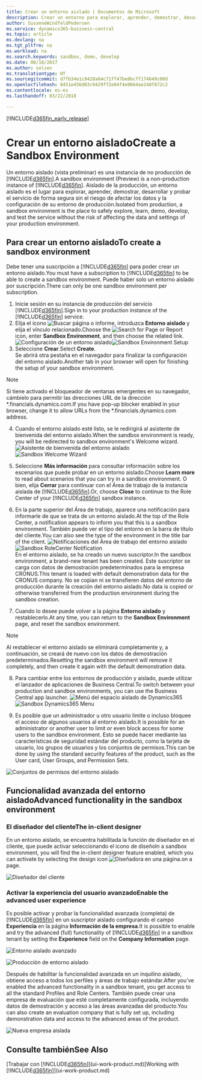 ```yaml
---
title: Crear un entorno aislado | Documentos de Microsoft
description: Crear un entorno para explorar, aprender, demostrar, desarrollar y probar.
author: SusanneWindfeldPedersen
ms.service: dynamics365-business-central
ms.topic: article
ms.devlang: na
ms.tgt_pltfrm: na
ms.workload: na
ms.search.keywords: sandbox, demo, develop
ms.date: 08/18/2017
ms.author: solsen
ms.translationtype: HT
ms.sourcegitcommit: d7fb34e1c9428a64c71ff47be8bcff174649c00d
ms.openlocfilehash: 8451e456d03c9429ff2e04f4e0664ae240f872c2
ms.contentlocale: es-es
ms.lasthandoff: 03/22/2018

---
```

[!INCLUDE[d365fin_early_release](includes/d365fin_early_release.md.md)]

# <a name="create-a-sandbox-environment"></a><span data-ttu-id="796b9-103">Crear un entorno aislado</span><span class="sxs-lookup"><span data-stu-id="796b9-103">Create a Sandbox Environment</span></span>
<span data-ttu-id="796b9-104">Un entorno aislado (vista preliminar) es una instancia de no producción de [!INCLUDE[d365fin](includes/d365fin_md.md)].</span><span class="sxs-lookup"><span data-stu-id="796b9-104">A sandbox environment (Preview) is a non-production instance of [!INCLUDE[d365fin](includes/d365fin_md.md)].</span></span> <span data-ttu-id="796b9-105">Aislado de la producción, un entorno aislado es el lugar para explorar, aprender, demostrar, desarrollar y probar el servicio de forma segura sin el riesgo de afectar los datos y la configuración de su entorno de producción.</span><span class="sxs-lookup"><span data-stu-id="796b9-105">Isolated from production, a sandbox environment is the place to safely explore, learn, demo, develop, and test the service without the risk of affecting the data and settings of your production environment.</span></span>

## <a name="to-create-a-sandbox-environment"></a><span data-ttu-id="796b9-106">Para crear un entorno aislado</span><span class="sxs-lookup"><span data-stu-id="796b9-106">To create a sandbox environment</span></span>
<span data-ttu-id="796b9-107">Debe tener una suscripción a [!INCLUDE[d365fin](includes/d365fin_md.md)] para poder crear un entorno aislado.</span><span class="sxs-lookup"><span data-stu-id="796b9-107">You must have a subscription to [!INCLUDE[d365fin](includes/d365fin_md.md)] to be able to create a sandbox environment.</span></span> <span data-ttu-id="796b9-108">Puede haber solo un entorno aislado por suscripción.</span><span class="sxs-lookup"><span data-stu-id="796b9-108">There can only be one sandbox environment per subscription.</span></span>

1. <span data-ttu-id="796b9-109">Inicie sesión en su instancia de producción del servicio [!INCLUDE[d365fin](includes/d365fin_md.md)].</span><span class="sxs-lookup"><span data-stu-id="796b9-109">Sign in to your production instance of the [!INCLUDE[d365fin](includes/d365fin_md.md)] service.</span></span>
2. <span data-ttu-id="796b9-110">Elija el icono ![Buscar página o informe](media/ui-search/search_small.png "icono Buscar página o informe"), introduzca **Entorno aislado** y elija el vínculo relacionado.</span><span class="sxs-lookup"><span data-stu-id="796b9-110">Choose the ![Search for Page or Report](media/ui-search/search_small.png "Search for Page or Report icon") icon, enter **Sandbox Environment**, and then choose the related link.</span></span>
<span data-ttu-id="796b9-111">![Configuración de un entorno aislado](./media/across-sandbox/sandbox-environment-setup.png)</span><span class="sxs-lookup"><span data-stu-id="796b9-111">![Sandbox Environment Setup](./media/across-sandbox/sandbox-environment-setup.png)</span></span>
3. <span data-ttu-id="796b9-112">Seleccione **Crear**.</span><span class="sxs-lookup"><span data-stu-id="796b9-112">Select **Create**.</span></span>  
  <span data-ttu-id="796b9-113">Se abrirá otra pestaña en el navegador para finalizar la configuración del entorno aislado.</span><span class="sxs-lookup"><span data-stu-id="796b9-113">Another tab in your browser will open for finishing the setup of your sandbox environment.</span></span>
> [!NOTE]  
>  <span data-ttu-id="796b9-114">Si tiene activado el bloqueador de ventanas emergentes en su navegador, cámbielo para permitir las direcciones URL de la dirección \*.financials.dynamics.com.</span><span class="sxs-lookup"><span data-stu-id="796b9-114">If you have pop-up blocker enabled in your browser, change it to allow URLs from the \*.financials.dynamics.com address.</span></span>   

4. <span data-ttu-id="796b9-115">Cuando el entorno aislado esté listo, se le redirigirá al asistente de bienvenida del entorno aislado.</span><span class="sxs-lookup"><span data-stu-id="796b9-115">When the sandbox environment is ready, you will be redirected to sandbox environment's Welcome wizard.</span></span>
<span data-ttu-id="796b9-116">![Asistente de bienvenida del entorno aislado](./media/across-sandbox/sandbox-wizard.png)</span><span class="sxs-lookup"><span data-stu-id="796b9-116">![Sandbox Welcome Wizard](./media/across-sandbox/sandbox-wizard.png)</span></span>

5. <span data-ttu-id="796b9-117">Seleccione **Más información** para consultar información sobre los escenarios que puede probar en un entorno aislado.</span><span class="sxs-lookup"><span data-stu-id="796b9-117">Choose **Learn more** to read about scenarios that you can try in a sandbox environment.</span></span> <span data-ttu-id="796b9-118">O bien, elija **Cerrar** para continuar con el Área de trabajo de la instancia aislada de [!INCLUDE[d365fin](includes/d365fin_md.md)].</span><span class="sxs-lookup"><span data-stu-id="796b9-118">Or, choose **Close** to continue to the Role Center of your [!INCLUDE[d365fin](includes/d365fin_md.md)] sandbox instance.</span></span>
6. <span data-ttu-id="796b9-119">En la parte superior del Área de trabajo, aparece una notificación para informarle de que se trata de un entorno aislado.</span><span class="sxs-lookup"><span data-stu-id="796b9-119">At the top of the Role Center, a notification appears to inform you that this is a sandbox environment.</span></span> <span data-ttu-id="796b9-120">También puede ver el tipo del entorno en la barra de título del cliente.</span><span class="sxs-lookup"><span data-stu-id="796b9-120">You can also see the type of the environment in the title bar of the client.</span></span>
<span data-ttu-id="796b9-121">![Notificaciones del Área de trabajo del entorno aislado](./media/across-sandbox/sandbox-rolecenter-notification.png)</span><span class="sxs-lookup"><span data-stu-id="796b9-121">![Sandbox RoleCenter Notification](./media/across-sandbox/sandbox-rolecenter-notification.png)</span></span>  
<span data-ttu-id="796b9-122">En el entorno aislado, se ha creado un nuevo suscriptor.</span><span class="sxs-lookup"><span data-stu-id="796b9-122">In the sandbox environment, a brand-new tenant has been created.</span></span> <span data-ttu-id="796b9-123">Este suscriptor se carga con datos de demostración predeterminados para la empresa CRONUS.</span><span class="sxs-lookup"><span data-stu-id="796b9-123">This tenant is loaded with default demonstration data for the CRONUS company.</span></span> <span data-ttu-id="796b9-124">No se copian ni se transfieren datos del entorno de producción durante la creación del entorno aislado.</span><span class="sxs-lookup"><span data-stu-id="796b9-124">No data is copied or otherwise transferred from the production environment during the sandbox creation.</span></span>
7.  <span data-ttu-id="796b9-125">Cuando lo desee puede volver a la página **Entorno aislado** y restablecerlo.</span><span class="sxs-lookup"><span data-stu-id="796b9-125">At any time, you can return to the **Sandbox Environment** page, and reset the sandbox environment.</span></span>
> [!NOTE]  
>  <span data-ttu-id="796b9-126">Al restablecer el entorno aislado se eliminará completamente y, a continuación, se creará de nuevo con los datos de demostración predeterminados.</span><span class="sxs-lookup"><span data-stu-id="796b9-126">Resetting the sandbox environment will remove it completely, and then create it again with the default demonstration data.</span></span>  

8.  <span data-ttu-id="796b9-127">Para cambiar entre los entornos de producción y aislado, puede utilizar el lanzador de aplicaciones de Business Central.</span><span class="sxs-lookup"><span data-stu-id="796b9-127">To switch between your production and sandbox environments, you can use the Business Central app launcher.</span></span>
<span data-ttu-id="796b9-128">![Menú del espacio aislado de Dynamics365](./media/across-sandbox/sandbox-dynamics365-menu.png)</span><span class="sxs-lookup"><span data-stu-id="796b9-128">![Sandbox Dynamics365 Menu](./media/across-sandbox/sandbox-dynamics365-menu.png)</span></span>

9.  <span data-ttu-id="796b9-129">Es posible que un administrador u otro usuario limite o incluso bloquee el acceso de algunos usuarios al entorno aislado.</span><span class="sxs-lookup"><span data-stu-id="796b9-129">It is possible for an administrator or another user to limit or even block access for some users to the sandbox environment.</span></span> <span data-ttu-id="796b9-130">Esto se puede hacer mediante las características de seguridad estándar del producto, como la tarjeta de usuario, los grupos de usuarios y los conjuntos de permisos.</span><span class="sxs-lookup"><span data-stu-id="796b9-130">This can be done by using the standard security features of the product, such as the User card, User Groups, and Permission Sets.</span></span>

![Conjuntos de permisos del entorno aislado](./media/across-sandbox/sandbox-permission-sets.png)

## <a name="advanced-functionality-in-the-sandbox-environment"></a><span data-ttu-id="796b9-132">Funcionalidad avanzada del entorno aislado</span><span class="sxs-lookup"><span data-stu-id="796b9-132">Advanced functionality in the sandbox environment</span></span>
### <a name="the-in-client-designer"></a><span data-ttu-id="796b9-133">El diseñador del cliente</span><span class="sxs-lookup"><span data-stu-id="796b9-133">The in-client designer</span></span>
<span data-ttu-id="796b9-134">En un entorno aislado, se encuentra habilitada la función de diseñador en el cliente, que puede activar seleccionando el icono de diseño</span><span class="sxs-lookup"><span data-stu-id="796b9-134">In a sandbox environment, you will find the in-client designer feature enabled, which you can activate by selecting the design icon</span></span> ![Diseñadora](./media/across-sandbox/sandbox-inclient-design-icon.png) <span data-ttu-id="796b9-136">en una página.</span><span class="sxs-lookup"><span data-stu-id="796b9-136">on a page.</span></span>

![Diseñador del cliente](./media/across-sandbox/sandbox-inclient-designer.png)

### <a name="enable-the-advanced-user-experience"></a><span data-ttu-id="796b9-138">Activar la experiencia del usuario avanzado</span><span class="sxs-lookup"><span data-stu-id="796b9-138">Enable the advanced user experience</span></span>
<span data-ttu-id="796b9-139">Es posible activar y probar la funcionalidad avanzada (completa) de [!INCLUDE[d365fin](includes/d365fin_md.md)] en un suscriptor aislado configurando el campo **Experiencia** en la página **Información de la empresa**.</span><span class="sxs-lookup"><span data-stu-id="796b9-139">It is possible to enable and try the advanced (full) functionality of [!INCLUDE[d365fin](includes/d365fin_md.md)] in a sandbox tenant by setting the **Experience** field on the **Company Information** page.</span></span>

![Entorno aislado avanzado](./media/across-sandbox/sandbox-advanced.png)

![Producción de entorno aislado](./media/across-sandbox/sandbox-production.png)

<span data-ttu-id="796b9-142">Después de habilitar la funcionalidad avanzada en un inquilino aislado, obtiene acceso a todos los perfiles y áreas de trabajo estándar.</span><span class="sxs-lookup"><span data-stu-id="796b9-142">After you’ve enabled the advanced functionality in a sandbox tenant, you get access to all the standard Profiles and Role Centers.</span></span> <span data-ttu-id="796b9-143">También puede crear una empresa de evaluación que esté completamente configurada, incluyendo datos de demostración y acceso a las áreas avanzadas del producto.</span><span class="sxs-lookup"><span data-stu-id="796b9-143">You can also create an evaluation company that is fully set up, including demonstration data and access to the advanced areas of the product.</span></span>

![Nueva empresa aislada](./media/across-sandbox/sandbox-newcompany.png)


## <a name="see-also"></a><span data-ttu-id="796b9-145">Consulte también</span><span class="sxs-lookup"><span data-stu-id="796b9-145">See Also</span></span>
<span data-ttu-id="796b9-146">[Trabajar con [!INCLUDE[d365fin](includes/d365fin_md.md)]](ui-work-product.md)</span><span class="sxs-lookup"><span data-stu-id="796b9-146">[Working with [!INCLUDE[d365fin](includes/d365fin_md.md)]](ui-work-product.md)</span></span>  

